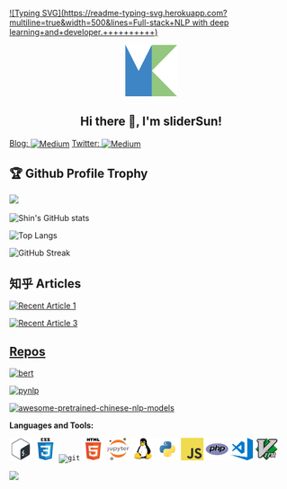 [![Typing SVG](https://readme-typing-svg.herokuapp.com?multiline=true&width=500&lines=Full-stack+NLP with deep learning+and+developer.++++++++++)](https://git.io/typing-svg)

<p align="center">
  <img width="92" src="https://raw.githubusercontent.com/sliderSun/sliderSun/master/assets/mkdir.png" />
</p>  
<h2 align="center">Hi there 👋, I'm sliderSun!</h2>


<a href="https://blog.codewithshin.com/" target="blank">Blog: <img align="center" src="https://cdn.jsdelivr.net/npm/simple-icons@3.0.1/icons/medium.svg" alt="Medium" height="30" width="40" /></a> <a href="https://twitter.com/sliderSun" target="blank">Twitter: <img align="center" src="https://cdn.jsdelivr.net/npm/simple-icons@3.0.1/icons/twitter.svg" alt="Medium" height="30" width="40" /></a>

<h2>🏆 Github Profile Trophy</h2>
<img width=800 src="https://github-profile-trophy.vercel.app/?username=sliderSun&column=9&theme=gruvbox&no-frame=true"/>

![Shin's GitHub stats](https://github-readme-stats.vercel.app/api?username=sliderSun&show_icons=true&theme=tokyonight)


![Top Langs](https://github-readme-stats.vercel.app/api/top-langs/?username=sliderSun&layout=compact)

![GitHub Streak](https://github-readme-streak-stats.herokuapp.com?user=sliderSun&theme=neon-palenight&hide_border=true)

## 知乎 Articles

<a target="_blank" href="https://zhuanlan.zhihu.com/p/555369904"><img src="https://pic2.zhimg.com/v2-6ade68fe670cea83f51780499a832b44_1440w.jpg?source=172ae18b" alt="Recent Article 1">

<a target="_blank" href="https://zhuanlan.zhihu.com/p/184973728"><img src="https://pic2.zhimg.com/v2-977515b80228cfb8f11d41be56d4e030_1440w.jpg?source=172ae18b" alt="Recent Article 3">

## Repos

[![bert](https://github-readme-stats.vercel.app/api/pin/?username=sliderSun&repo=bert&show_owner=true)](https://github.com/sliderSun/bert)

[![pynlp](https://github-readme-stats.vercel.app/api/pin/?username=sliderSun&repo=pynlp&show_owner=true)](https://github.com/sliderSun/pynlp)

[![awesome-pretrained-chinese-nlp-models](https://github-readme-stats.vercel.app/api/pin/?username=sliderSun&repo=awesome-pretrained-chinese-nlp-models&show_owner=true)](https://github.com/sliderSun/awesome-pretrained-chinese-nlp-models)



**Languages and Tools:**  

<code><img src="https://raw.githubusercontent.com/devicons/devicon/master/icons/bash/bash-original.svg" alt="bash" width="40" height="40"/></code>
<code><img src="https://raw.githubusercontent.com/devicons/devicon/master/icons/css3/css3-original-wordmark.svg" alt="css3" width="40" height="40"/></code>
<code><img src="https://www.vectorlogo.zone/logos/git-scm/git-scm-icon.svg" alt="git" width="40" height="40"/></code>
<code><img src="https://raw.githubusercontent.com/devicons/devicon/master/icons/html5/html5-original-wordmark.svg" alt="html5" width="40" height="40"/></code>
<code><img src="https://raw.githubusercontent.com/devicons/devicon/master/icons/jupyter/jupyter-original-wordmark.svg" alt="Jupyter" width="40" height="40"/></code>
<code><img src="https://raw.githubusercontent.com/devicons/devicon/master/icons/linux/linux-original.svg" alt="linux" width="40" height="40"/></code>
<code><img height="40" src="https://raw.githubusercontent.com/sliderSun/sliderSun/master/assets/python.png"></code>
<code><img height="40" src="https://raw.githubusercontent.com/sliderSun/sliderSun/master/assets/javascript.png"></code>
<code><img height="40" src="https://raw.githubusercontent.com/sliderSun/sliderSun/master/assets/php.png"></code>
<code><img height="40" src="https://raw.githubusercontent.com/sliderSun/sliderSun/master/assets/visual-studio-code.png"></code>
<code><img height="40" src="https://raw.githubusercontent.com/sliderSun/sliderSun/master/assets/vim.png"></code>  

![](https://komarev.com/ghpvc/?username=sliderSun)
